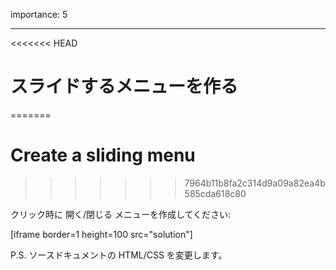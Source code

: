 importance: 5

---

<<<<<<< HEAD
# スライドするメニューを作る
=======
# Create a sliding menu
>>>>>>> 7964b11b8fa2c314d9a09a82ea4b585cda618c80

クリック時に 開く/閉じる メニューを作成してください:

[iframe border=1 height=100 src="solution"]

P.S. ソースドキュメントの HTML/CSS を変更します。
